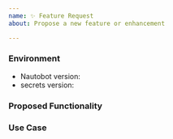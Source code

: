 ```yaml
---
name: ✨ Feature Request
about: Propose a new feature or enhancement

---
```


### Environment
* Nautobot version:  <!-- Example: 1.2.0 -->
* secrets version:  <!-- Example: 0.1.0 -->

<!--
    Describe in detail the new functionality you are proposing.
-->
### Proposed Functionality

<!--
    Convey an example use case for your proposed feature. Write from the
    perspective of a user who would benefit from the proposed
    functionality and describe how.
--->
### Use Case

